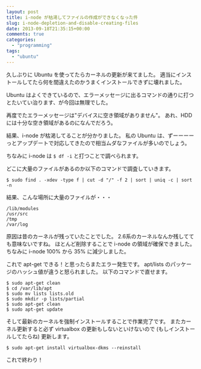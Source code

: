 ```yaml
---
layout: post
title: i-node が枯渇してファイルの作成ができなくなった件
slug: i-node-depletion-and-disable-creating-files
date: 2013-09-18T21:35:15+00:00
comments: true
categories:
  - "programming"
tags:
  - "ubuntu"
---
```


久しぶりに Ubuntu を使ってたらカーネルの更新が来てました。
適当にインストールしてたら何を間違えたのかうまくインストールできずに壊れました。

Ubuntu はよくできているので、エラーメッセージに出るコマンドの通りに打つとたいてい治ります、が今回は無理でした。

再度でたエラーメッセージは"デバイスに空き領域がありません"。
あれ、HDDには十分な空き領域があるのになんでだろう。

結果、i-node が枯渇してることが分かりました。
私の Ubuntu は、ずーーーーっとアップデートで対応してきたので相当ムダなファイルが多いのでしょう。

ちなみに i-node は `$ df -i` と打つことで調べられます。

どこに大量のファイルがあるのか以下のコマンドで調査していきます。

    $ sudo find . -xdev -type f | cut -d "/" -f 2 | sort | uniq -c | sort -n

結果、こんな場所に大量のファイルが・・・

    /lib/modules
    /usr/src
    /tmp
    /var/log

原因は昔のカーネルが残っていたことでした。
2.6系のカーネルなんか残してても意味ないですね。
ほとんど削除することで i-node の領域が確保できました。
ちなみに i-node 100% から 35% に減少しました。

これで apt-get できる！と思ったらまたエラー発生です。
apt/lists のパッケージのハッシュ値が違うと怒られました。
以下のコマンドで直せます。

    $ sudo apt-get clean
    $ cd /var/lib/apt
    $ sudo mv lists lists.old
    $ sudo mkdir -p lists/partial
    $ sudo apt-get clean
    $ sudo apt-get update

そして最新のカーネルを強制インストールすることで作業完了です。
またカーネル更新すると必ず virtualbox の更新もしないといけないので (もしインストールしてたらね) 更新します。

    $ sudo apt-get install virtualbox-dkms --reinstall

これで終わり！
